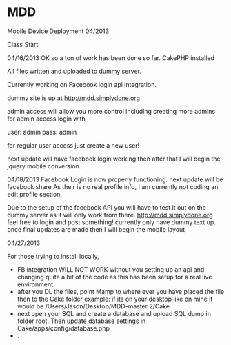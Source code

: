 MDD
===

Mobile Device Deployment 04/2013

Class Start



04/16/2013
OK so a ton of work has been done so far.
CakePHP installed

All files written and uploaded to dummy server.

Currently working on Facebook login api integration.

dummy site is up at http://mdd.simplydone.org

admin access will allow you more control including creating more admins
for admin access login with

user:   admin
pass:   admin


for regular user access just create a new user!

next update will have facebook login working then after that
I will begin the jquery mobile conversion.


04/18/2013
Facebook Login is now properly functioning.
next update will be facebook share
As their is no real profile info, I am currently not coding an edit profile section.

Due to the setup of the facebook API you will have to test it out on the dummy server as 
it will only work from there.   http://mdd.simplydone.org
feel free to login and post something!
currently only have dummy text up.
once final updates are made then I will begin the mobile layout

04/27/2013

For those trying to install locally, 
- FB integration WILL NOT WORK without you setting up an api and changing quite a bit of the code as this has been setup for a real live environment.
- after you DL the files, point Mamp to where ever you have placed the file then to the Cake folder example: if its on your desktop like on mine it would be /Users/Jason/Desktop/MDD-master 2/Cake
- next open your SQL and create a database and upload SQL dump in folder root. Then update database settings in Cake/apps/config/database.php
- .


